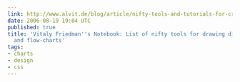```yaml
---
link: http://www.alvit.de/blog/article/nifty-tools-and-tutorials-for-creating-diagrams-charts-and-chart-flows
date: 2006-08-19 19:04 UTC
published: true
title: 'Vitaly Friedman''s Notebook: List of nifty tools for drawing diagrams, charts
  and flow-charts'
tags:
- charts
- design
- css
---
```



